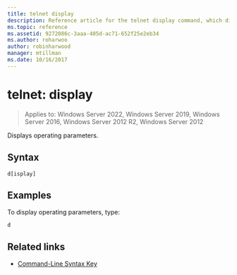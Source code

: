 ```yaml
---
title: telnet display
description: Reference article for the telnet display command, which displays operating parameters.
ms.topic: reference
ms.assetid: 9272086c-3aaa-405d-ac71-652f25e2eb34
ms.author: roharwoo
author: robinharwood
manager: mtillman
ms.date: 10/16/2017
---
```


# telnet: display

>Applies to: Windows Server 2022, Windows Server 2019, Windows Server 2016, Windows Server 2012 R2, Windows Server 2012

Displays operating parameters.

## Syntax

```
d[isplay]
```

## Examples

To display operating parameters, type:

```
d
```

## Related links

- [Command-Line Syntax Key](command-line-syntax-key.md)
